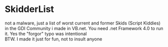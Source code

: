 # SkidderList
not a malware, just a list of worst current and former Skids (Script Kiddies) in the GDI Community i made in VB.net. You need .net Framework 4.0 to run it. Yes the "forgor" typo was intentional
<br>
BTW. I made it just for fun, not to insult anyone

